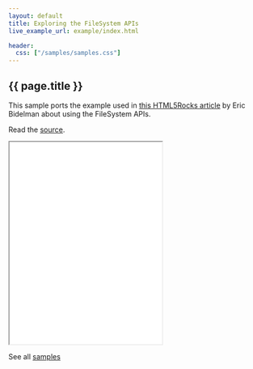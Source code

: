 ```yaml
---
layout: default
title: Exploring the FileSystem APIs
live_example_url: example/index.html

header:
  css: ["/samples/samples.css"]
---
```


## {{ page.title }}

This sample ports the example used in
[this HTML5Rocks article](http://www.html5rocks.com/en/tutorials/file/filesystem/)
by Eric Bidelman about using the FileSystem APIs.

Read the
[source](https://github.com/dart-lang/dart-samples/tree/master/web/html5/file/filesystem).

<iframe class="running-app-frame"
        style="height:400px;width:60%;"
        src="{{page.live_example_url}}">
</iframe>

See all [samples](/samples/)
